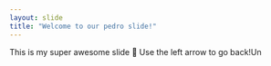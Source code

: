 ```yaml
---
layout: slide
title: "Welcome to our pedro slide!"
---
```

This is my super awesome slide :tada:
Use the left arrow to go back!Un 
